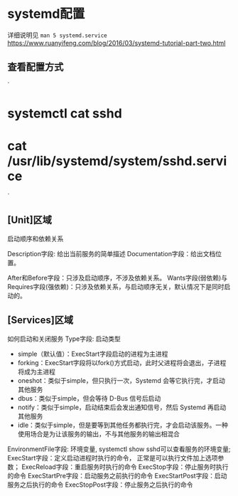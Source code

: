 # systemd配置
详细说明见
`man 5 systemd.service`
https://www.ruanyifeng.com/blog/2016/03/systemd-tutorial-part-two.html

## 查看配置方式
`
# systemctl cat sshd 
# cat /usr/lib/systemd/system/sshd.service 
`

## [Unit]区域
启动顺序和依赖关系

Description字段: 给出当前服务的简单描述
Documentation字段：给出文档位置。

After和Before字段：只涉及启动顺序，不涉及依赖关系。
Wants字段(弱依赖)与Requires字段(强依赖)：只涉及依赖关系，与启动顺序无关，默认情况下是同时启动的。


## [Services]区域
如何启动和关闭服务
Type字段: 启动类型
- simple（默认值）：ExecStart字段启动的进程为主进程
- forking：ExecStart字段将以fork()方式启动，此时父进程将会退出，子进程将成为主进程
- oneshot：类似于simple，但只执行一次，Systemd 会等它执行完，才启动其他服务
- dbus：类似于simple，但会等待 D-Bus 信号后启动
- notify：类似于simple，启动结束后会发出通知信号，然后 Systemd 再启动其他服务
- idle：类似于simple，但是要等到其他任务都执行完，才会启动该服务。一种使用场合是为让该服务的输出，不与其他服务的输出相混合



EnvironmentFile字段: 环境变量, systemctl show sshd可以查看服务的环境变量;
ExecStart字段：定义启动进程时执行的命令， 正常是可以执行文件加上选项参数；
ExecReload字段：重启服务时执行的命令
ExecStop字段：停止服务时执行的命令
ExecStartPre字段：启动服务之前执行的命令
ExecStartPost字段：启动服务之后执行的命令
ExecStopPost字段：停止服务之后执行的命令




